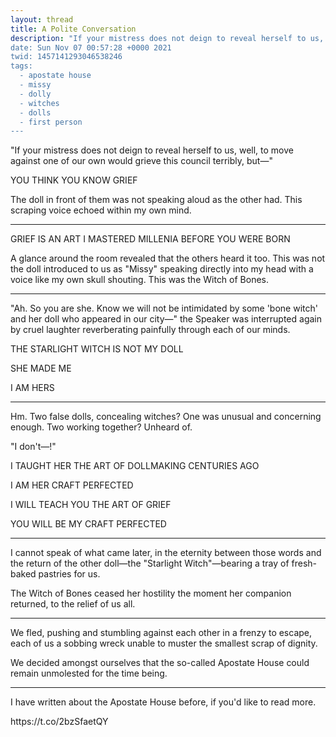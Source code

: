 ```yaml
---
layout: thread
title: A Polite Conversation
description: "If your mistress does not deign to reveal herself to us, well, to move again...
date: Sun Nov 07 00:57:28 +0000 2021
twid: 1457141293046538246
tags:
  - apostate house
  - missy
  - dolly
  - witches
  - dolls
  - first person
---
```

<article class="thread">
<section class="tweet">
<p>"If your mistress does not deign to reveal herself to us, well, to move against one of our own would grieve this council terribly, but—"</p>
<p>YOU THINK YOU KNOW GRIEF</p>
<p>The doll in front of them was not speaking aloud as the other had. This scraping voice echoed within my own mind.</p>
</section>
<hr class="tweet_sep">
<section class="tweet">
<p>GRIEF IS AN ART I MASTERED MILLENIA BEFORE YOU WERE BORN</p>
<p>A glance around the room revealed that the others heard it too. This was not the doll introduced to us as "Missy" speaking directly into my head with a voice like my own skull shouting. This was the Witch of Bones.</p>
</section>
<hr class="tweet_sep">
<section class="tweet">
<p>"Ah. So you are she. Know we will not be intimidated by some 'bone witch' and her doll who appeared in our city—" the Speaker was interrupted again by cruel laughter reverberating painfully through each of our minds.</p>
<p>THE STARLIGHT WITCH IS NOT MY DOLL</p>
<p>SHE MADE ME</p>
<p>I AM HERS</p>
</section>
<hr class="tweet_sep">
<section class="tweet">
<p>Hm. Two false dolls, concealing witches? One was unusual and concerning enough. Two working together? Unheard of.</p>
<p>"I don't—!" </p>
<p>I TAUGHT HER THE ART OF DOLLMAKING CENTURIES AGO</p>
<p>I AM HER CRAFT PERFECTED</p>
<p>I WILL TEACH YOU THE ART OF GRIEF</p>
<p>YOU WILL BE MY CRAFT PERFECTED</p>
</section>
<hr class="tweet_sep">
<section class="tweet">
<p>I cannot speak of what came later, in the eternity between those words and the return of the other doll—the "Starlight Witch"—bearing a tray of fresh-baked pastries for us.</p>
<p>The Witch of Bones ceased her hostility the moment her companion returned, to the relief of us all.</p>
</section>
<hr class="tweet_sep">
<section class="tweet">
<p>We fled, pushing and stumbling against each other in a frenzy to escape, each of us a sobbing wreck unable to muster the smallest scrap of dignity.</p>
<p>We decided amongst ourselves that the so-called Apostate House could remain unmolested for the time being.</p>
</section>
<hr class="tweet_sep">
<section class="tweet">
<p>I have written about the Apostate House before, if you'd like to read more.</p>
<p>https://t.co/2bzSfaetQY</p>
</section>
</article>
